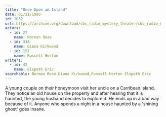 ```yaml
---
title: "Once Upon an Island"
date: 01/21/1980
id: 1052
url: https://archive.org/download/cbs_radio_mystery_theater/cbs_radio_mystery_theater-1051-1100.zip/cbs_radio_mystery_theater-1051-1100%2Fcbsrmt_1052_once_upon_an_island.mp3
actors:  
  - id: 27
    name: Norman Rose  
  - id: 318
    name: Diana Kirkwood  
  - id: 151
    name: Russell Horton
writers:  
  - id: 43
    name: Elspeth Eric
searchable: Norman Rose,Diana Kirkwood,Russell Horton Elspeth Eric
---
```

A young couple on their honeymoon visit her uncle on a Carribean Island. They notice an old house on the property and after hearing that it is haunted, the young husband decides to explore it. He ends up in a bad way because of it. Anyone who spends a night in a house haunted by a 'shining ghost' goes insane.